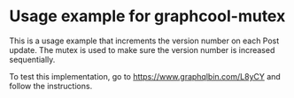 # Usage example for graphcool-mutex

This is a usage example that increments the version number on each Post update.
The mutex is used to make sure the version number is increased sequentially.

To test this implementation, go to https://www.graphqlbin.com/L8yCY and follow the instructions.
